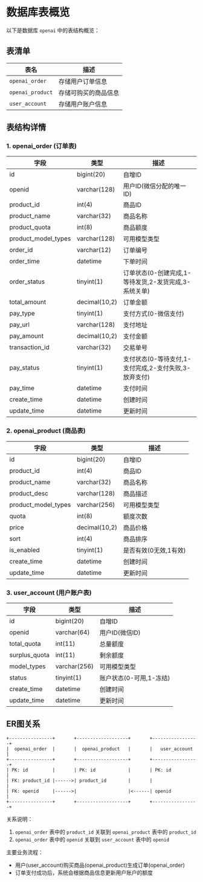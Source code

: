 # 数据库表概览

以下是数据库 `openai` 中的表结构概览：

## 表清单

| 表名             | 描述                 |
| ---------------- | -------------------- |
| `openai_order`   | 存储用户订单信息     |
| `openai_product` | 存储可购买的商品信息 |
| `user_account`   | 存储用户账户信息     |

## 表结构详情

### 1. openai_order (订单表)

| 字段                | 类型          | 描述                                                  |
| ------------------- | ------------- | ----------------------------------------------------- |
| id                  | bigint(20)    | 自增ID                                                |
| openid              | varchar(128)  | 用户ID(微信分配的唯一ID)                              |
| product_id          | int(4)        | 商品ID                                                |
| product_name        | varchar(32)   | 商品名称                                              |
| product_quota       | int(8)        | 商品额度                                              |
| product_model_types | varchar(128)  | 可用模型类型                                          |
| order_id            | varchar(12)   | 订单编号                                              |
| order_time          | datetime      | 下单时间                                              |
| order_status        | tinyint(1)    | 订单状态(0-创建完成,1-等待发货,2-发货完成,3-系统关单) |
| total_amount        | decimal(10,2) | 订单金额                                              |
| pay_type            | tinyint(1)    | 支付方式(0-微信支付)                                  |
| pay_url             | varchar(128)  | 支付地址                                              |
| pay_amount          | decimal(10,2) | 支付金额                                              |
| transaction_id      | varchar(32)   | 交易单号                                              |
| pay_status          | tinyint(1)    | 支付状态(0-等待支付,1-支付完成,2-支付失败,3-放弃支付) |
| pay_time            | datetime      | 支付时间                                              |
| create_time         | datetime      | 创建时间                                              |
| update_time         | datetime      | 更新时间                                              |

### 2. openai_product (商品表)

| 字段                | 类型          | 描述                  |
| ------------------- | ------------- | --------------------- |
| id                  | bigint(20)    | 自增ID                |
| product_id          | int(4)        | 商品ID                |
| product_name        | varchar(32)   | 商品名称              |
| product_desc        | varchar(128)  | 商品描述              |
| product_model_types | varchar(256)  | 可用模型类型          |
| quota               | int(8)        | 额度次数              |
| price               | decimal(10,2) | 商品价格              |
| sort                | int(4)        | 商品排序              |
| is_enabled          | tinyint(1)    | 是否有效(0无效,1有效) |
| create_time         | datetime      | 创建时间              |
| update_time         | datetime      | 更新时间              |

### 3. user_account (用户账户表)

| 字段          | 类型         | 描述                    |
| ------------- | ------------ | ----------------------- |
| id            | bigint(20)   | 自增ID                  |
| openid        | varchar(64)  | 用户ID(微信ID)          |
| total_quota   | int(11)      | 总量额度                |
| surplus_quota | int(11)      | 剩余额度                |
| model_types   | varchar(256) | 可用模型类型            |
| status        | tinyint(1)   | 账户状态(0-可用,1-冻结) |
| create_time   | datetime     | 创建时间                |
| update_time   | datetime     | 更新时间                |

## ER图关系

```
+----------------+       +-------------------+       +-----------------+
|  openai_order  |       |  openai_product   |       |   user_account  |
+----------------+       +-------------------+       +-----------------+
| PK: id         |       | PK: id            |       | PK: id          |
| FK: product_id |------>| product_id        |       |                 |
| FK: openid     |------>|                   |<------| openid          |
+----------------+       +-------------------+       +-----------------+
```

关系说明：
1. `openai_order` 表中的 `product_id` 关联到 `openai_product` 表中的 `product_id`
2. `openai_order` 表中的 `openid` 关联到 `user_account` 表中的 `openid`

主要业务流程：
- 用户(user_account)购买商品(openai_product)生成订单(openai_order)
- 订单支付成功后，系统会根据商品信息更新用户账户的额度